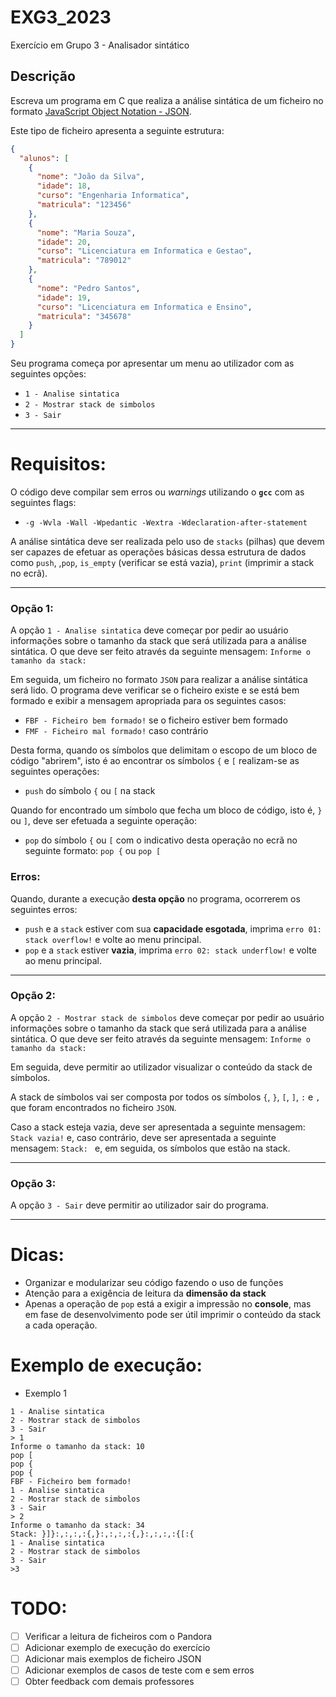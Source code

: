# EXG3_2023

Exercício em Grupo 3 - Analisador sintático

## Descrição

Escreva um programa em C que realiza a análise sintática de um ficheiro no formato [JavaScript Object Notation - JSON](https://pt.wikipedia.org/wiki/JSON "JSON - Wikipedia").

Este tipo de ficheiro apresenta a seguinte estrutura:

```json
{
  "alunos": [
    {
      "nome": "João da Silva",
      "idade": 18,
      "curso": "Engenharia Informatica",
      "matricula": "123456"
    },
    {
      "nome": "Maria Souza",
      "idade": 20,
      "curso": "Licenciatura em Informatica e Gestao",
      "matricula": "789012"
    },
    {
      "nome": "Pedro Santos",
      "idade": 19,
      "curso": "Licenciatura em Informatica e Ensino",
      "matricula": "345678"
    }
  ]
}
```

Seu programa começa por apresentar um menu ao utilizador com as seguintes opções:

* `1 - Analise sintatica`
* `2 - Mostrar stack de simbolos`
* `3 - Sair`

---

# Requisitos:

O código deve compilar sem erros ou *warnings* utilizando o **`gcc`** com as seguintes flags:

- `-g -Wvla -Wall -Wpedantic -Wextra -Wdeclaration-after-statement`

A análise sintática deve ser realizada pelo uso de `stacks` (pilhas) que devem ser capazes de efetuar as operações básicas dessa estrutura de dados como `push`, ,`pop`, `is_empty` (verificar se está vazia), `print` (imprimir a stack no ecrã).

---

### Opção 1:

A opção `1 - Analise sintatica` deve começar por pedir ao usuário informações sobre o tamanho da stack que será utilizada para a análise sintática. O que deve ser feito através da seguinte mensagem: `Informe o tamanho da stack: `

Em seguida, um ficheiro no formato `JSON` para realizar a análise sintática será lido. O programa deve verificar se o ficheiro existe e se está bem formado e exibir a mensagem apropriada para os seguintes casos:

- `FBF - Ficheiro bem formado!` se o ficheiro estiver bem formado
- `FMF - Ficheiro mal formado!` caso contrário

Desta forma, quando os símbolos que delimitam o escopo de um bloco de código "abrirem", isto é ao encontrar os símbolos `{` e `[` realizam-se as seguintes operações:

* `push` do símbolo `{` ou `[` na stack

Quando for encontrado um símbolo que fecha um bloco de código, isto é, `}` ou `]`, deve ser efetuada a seguinte operação:

* `pop` do símbolo `{` ou `[` com o indicativo desta operação no ecrã no seguinte formato: `pop {` ou `pop [`

### Erros:

Quando, durante a execução **desta opção** no programa, ocorrerem os seguintes erros:

- `push` e a `stack` estiver com sua **capacidade esgotada**, imprima `erro 01: stack overflow!` e volte ao menu principal.
- `pop` e a `stack` estiver **vazia**, imprima `erro 02: stack underflow!` e volte ao menu principal.

---

### Opção 2:

A opção `2 - Mostrar stack de simbolos` deve começar por pedir ao usuário informações sobre o tamanho da stack que será utilizada para a análise sintática. O que deve ser feito através da seguinte mensagem: `Informe o tamanho da stack: `

Em seguida, deve permitir ao utilizador visualizar o conteúdo da stack de símbolos.

A stack de símbolos vai ser composta por todos os símbolos `{`, `}`, `[`, `]`, `:` e `,` que foram encontrados no ficheiro `JSON`.

Caso a stack esteja vazia, deve ser apresentada a seguinte mensagem: `Stack vazia!` e, caso contrário, deve ser apresentada a seguinte mensagem: `Stack: ` e, em seguida, os símbolos que estão na stack.

---

### Opção 3:

A opção `3 - Sair` deve permitir ao utilizador sair do programa.

---

# Dicas:

- Organizar e modularizar seu código fazendo o uso de funções
- Atenção para a exigência de leitura da **dimensão da stack**
- Apenas a operação de `pop` está a exigir a impressão no **console**, mas em fase de desenvolvimento pode ser útil imprimir o conteúdo da stack a cada operação.

# Exemplo de execução:

- Exemplo 1
```console
1 - Analise sintatica
2 - Mostrar stack de simbolos
3 - Sair
> 1
Informe o tamanho da stack: 10
pop [
pop {
pop {
FBF - Ficheiro bem formado!
1 - Analise sintatica
2 - Mostrar stack de simbolos
3 - Sair
> 2
Informe o tamanho da stack: 34
Stack: }]}:,:,:,:{,}:,:,:,:{,}:,:,:,:{[:{
1 - Analise sintatica
2 - Mostrar stack de simbolos
3 - Sair
>3
```
# TODO:
- [ ] Verificar a leitura de ficheiros com o Pandora
- [ ] Adicionar exemplo de execução do exercício
- [ ] Adicionar mais exemplos de ficheiro JSON
- [ ] Adicionar exemplos de casos de teste com e sem erros
- [ ] Obter feedback com demais professores
